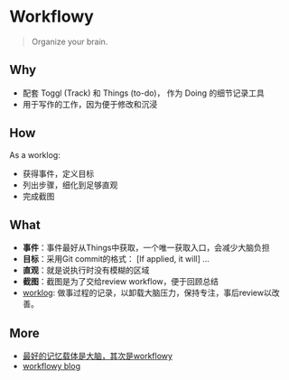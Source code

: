 # Workflowy


> Organize your brain.



## Why

* 配套 Toggl (Track) 和 Things (to-do)， 作为 Doing 的细节记录工具
* 用于写作的工作，因为便于修改和沉浸

## How 

As a worklog:

* 获得事件，定义目标
* 列出步骤，细化到足够直观
* 完成截图

## What

* **事件**：事件最好从Things中获取，一个唯一获取入口，会减少大脑负担
* **目标**：采用Git commit的格式： [If applied, it will] ...
* **直观**：就是说执行时没有模糊的区域
* **截图**：截图是为了交给review workflow，便于回顾总结
* [worklog](https://workflowy.com/s/commit/BTm9ByU1cPthxttg): 做事过程的记录，以卸载大脑压力，保持专注，事后review以改善。

## More 

* [最好的记忆载体是大脑，其次是workflowy](http://snip.ly/ahoo3#https://workflowy.com/invite/f05c925.emlx)
* [workflowy blog](https://blog.workflowy.com/)